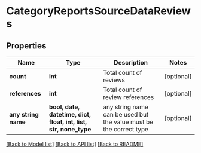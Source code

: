 # CategoryReportsSourceDataReviews


## Properties
Name | Type | Description | Notes
------------ | ------------- | ------------- | -------------
**count** | **int** | Total count of reviews | [optional] 
**references** | **int** | Total count of review references | [optional] 
**any string name** | **bool, date, datetime, dict, float, int, list, str, none_type** | any string name can be used but the value must be the correct type | [optional]

[[Back to Model list]](../README.md#documentation-for-models) [[Back to API list]](../README.md#documentation-for-api-endpoints) [[Back to README]](../README.md)


